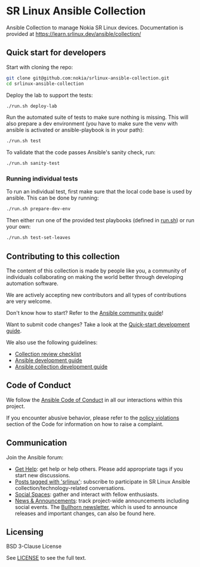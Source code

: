 # SR Linux Ansible Collection

Ansible Collection to manage Nokia SR Linux devices. Documentation is provided at <https://learn.srlinux.dev/ansible/collection/>

## Quick start for developers

Start with cloning the repo:

```bash
git clone git@github.com:nokia/srlinux-ansible-collection.git
cd srlinux-ansible-collection
```

Deploy the lab to support the tests:

```bash
./run.sh deploy-lab
```

Run the automated suite of tests to make sure nothing is missing. This will also prepare a dev environment (you have to make sure the venv with ansible is activated or ansible-playbook is in your path):

```bash
./run.sh test
```

To validate that the code passes Ansible's sanity check, run:

```bash
./run.sh sanity-test
```

### Running individual tests

To run an individual test, first make sure that the local code base is used by ansible. This can be done by running:

```bash
./run.sh prepare-dev-env
```

Then either run one of the provided test playbooks (defined in [run.sh](run.sh)) or run your own:

```bash
./run.sh test-set-leaves
```

## Contributing to this collection

The content of this collection is made by people like you, a community of individuals collaborating on making the world better through developing automation software.

We are actively accepting new contributors and all types of contributions are very welcome.

Don't know how to start? Refer to the [Ansible community guide](https://docs.ansible.com/ansible/devel/community/index.html)!

Want to submit code changes? Take a look at the [Quick-start development guide](https://docs.ansible.com/ansible/devel/community/create_pr_quick_start.html).

We also use the following guidelines:

* [Collection review checklist](https://docs.ansible.com/ansible/devel/community/collection_contributors/collection_reviewing.html)
* [Ansible development guide](https://docs.ansible.com/ansible/devel/dev_guide/index.html)
* [Ansible collection development guide](https://docs.ansible.com/ansible/devel/dev_guide/developing_collections.html#contributing-to-collections)

## Code of Conduct

We follow the [Ansible Code of Conduct](https://docs.ansible.com/ansible/devel/community/code_of_conduct.html) in all our interactions within this project.

If you encounter abusive behavior, please refer to the [policy violations](https://docs.ansible.com/ansible/devel/community/code_of_conduct.html#policy-violations) section of the Code for information on how to raise a complaint.

## Communication

Join the Ansible forum:

* [Get Help](https://forum.ansible.com/c/help/6): get help or help others. Please add appropriate tags if you start new discussions.
* [Posts tagged with 'srlinux'](https://forum.ansible.com/tag/srlinux): subscribe to participate in SR Linux Ansible collection/technology-related conversations.
* [Social Spaces](https://forum.ansible.com/c/chat/4): gather and interact with fellow enthusiasts.
* [News & Announcements](https://forum.ansible.com/c/news/5): track project-wide announcements including social events. The [Bullhorn newsletter](https://docs.ansible.com/ansible/devel/community/communication.html#the-bullhorn), which is used to announce releases and important changes, can also be found here.

## Licensing

BSD 3-Clause License

See [LICENSE](LICENSE) to see the full text.
